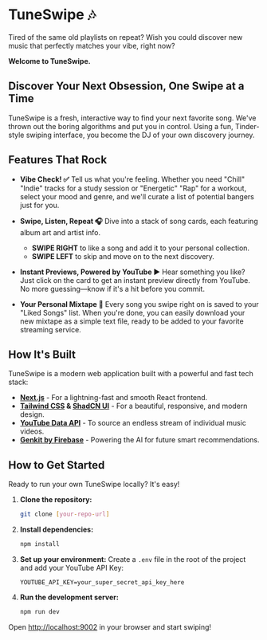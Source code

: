 # TuneSwipe 🎶

Tired of the same old playlists on repeat? Wish you could discover new music that perfectly matches your vibe, right now? 

**Welcome to TuneSwipe.**

## Discover Your Next Obsession, One Swipe at a Time

TuneSwipe is a fresh, interactive way to find your next favorite song. We've thrown out the boring algorithms and put you in control. Using a fun, Tinder-style swiping interface, you become the DJ of your own discovery journey.



## Features That Rock

- **Vibe Check! ✅**
  Tell us what you're feeling. Whether you need "Chill" "Indie" tracks for a study session or "Energetic" "Rap" for a workout, select your mood and genre, and we'll curate a list of potential bangers just for you.

- **Swipe, Listen, Repeat 🎧**
  Dive into a stack of song cards, each featuring album art and artist info.
  - **SWIPE RIGHT** to like a song and add it to your personal collection.
  - **SWIPE LEFT** to skip and move on to the next discovery.

- **Instant Previews, Powered by YouTube ▶️**
  Hear something you like? Just click on the card to get an instant preview directly from YouTube. No more guessing—know if it's a hit before you commit.

- **Your Personal Mixtape 💾**
  Every song you swipe right on is saved to your "Liked Songs" list. When you're done, you can easily download your new mixtape as a simple text file, ready to be added to your favorite streaming service.

## How It's Built

TuneSwipe is a modern web application built with a powerful and fast tech stack:

- **[Next.js](https://nextjs.org/)** - For a lightning-fast and smooth React frontend.
- **[Tailwind CSS](https://tailwindcss.com/) & [ShadCN UI](https://ui.shadcn.com/)** - For a beautiful, responsive, and modern design.
- **[YouTube Data API](https://developers.google.com/youtube/v3)** - To source an endless stream of individual music videos.
- **[Genkit by Firebase](https://firebase.google.com/docs/genkit)** - Powering the AI for future smart recommendations.

## How to Get Started

Ready to run your own TuneSwipe locally? It's easy!

1.  **Clone the repository:**
    ```bash
    git clone [your-repo-url]
    ```

2.  **Install dependencies:**
    ```bash
    npm install
    ```

3.  **Set up your environment:**
    Create a `.env` file in the root of the project and add your YouTube API Key:
    ```
    YOUTUBE_API_KEY=your_super_secret_api_key_here
    ```

4.  **Run the development server:**
    ```bash
    npm run dev
    ```

Open [http://localhost:9002](http://localhost:9002) in your browser and start swiping!
